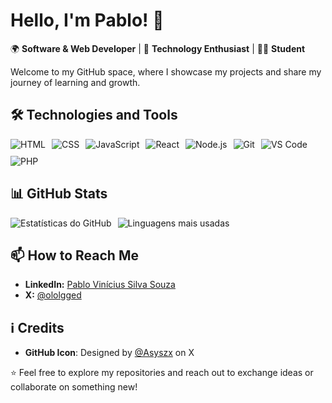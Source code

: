 # Hello, I'm Pablo! 👋

🌍 **Software & Web Developer** | 🚀 **Technology Enthusiast** | 👨‍🎓 **Student**

Welcome to my GitHub space, where I showcase my projects and share my journey of learning and growth.

## 🛠️ Technologies and Tools

<div style="display: flex; gap: 10px; flex-wrap: wrap;">
  <img src="https://img.shields.io/badge/-HTML-E34F26?style=for-the-badge&logo=html5&logoColor=white" alt="HTML">
  <img src="https://img.shields.io/badge/-CSS-1572B6?style=for-the-badge&logo=css3&logoColor=white" alt="CSS">
  <img src="https://img.shields.io/badge/-JavaScript-F7DF1E?style=for-the-badge&logo=javascript&logoColor=black" alt="JavaScript">
  <img src="https://img.shields.io/badge/-React-61DAFB?style=for-the-badge&logo=react&logoColor=black" alt="React">
  <img src="https://img.shields.io/badge/-Node.js-339933?style=for-the-badge&logo=node.js&logoColor=white" alt="Node.js">
  <img src="https://img.shields.io/badge/-Git-F05032?style=for-the-badge&logo=git&logoColor=white" alt="Git">
  <img src="https://img.shields.io/badge/-VS_Code-007ACC?style=for-the-badge&logo=visual-studio-code&logoColor=white" alt="VS Code">
  <img src="https://img.shields.io/badge/-PHP-777BB4?style=for-the-badge&logo=php&logoColor=white" alt="PHP">
</div>


## 📊 GitHub Stats

<div style="display: flex; gap: 10px;">
  <img src="https://github-readme-stats.vercel.app/api?username=eipablo&show_icons=true&theme=algolia&hide_border=true" alt="Estatísticas do GitHub">
  <img src="https://github-readme-stats.vercel.app/api/top-langs/?username=eipablo&layout=compact&theme=algolia&hide_border=true" alt="Linguagens mais usadas">
</div>

## 📫 How to Reach Me

- **LinkedIn:** [Pablo Vinícius Silva Souza](https://linkedin.com/in/pablo-vinicius-silva-souza-2a23031b3/)
- **X:** [@ololgged](https://twitter.com/ololgged)

## ℹ️ Credits

- **GitHub Icon**: Designed by [@Asyszx](https://twitter.com/Asyszx) on X

⭐️ Feel free to explore my repositories and reach out to exchange ideas or collaborate on something new!
